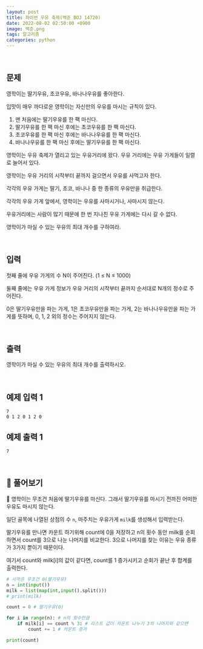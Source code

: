 ```yaml
---
layout: post
title: 파이썬 우유 축제(백준 BOJ 14720)
date: 2022-08-02 02:50:00 +0900
image: 백준.png
tags: 알고리즘
categories: python 
---
```


<br>

## 문제

영학이는 딸기우유, 초코우유, 바나나우유를 좋아한다.

입맛이 매우 까다로운 영학이는 자신만의 우유를 마시는 규칙이 있다.

1. 맨 처음에는 딸기우유를 한 팩 마신다.
2. 딸기우유를 한 팩 마신 후에는 초코우유를 한 팩 마신다.
3. 초코우유를 한 팩 마신 후에는 바나나우유를 한 팩 마신다.
4. 바나나우유를 한 팩 마신 후에는 딸기우유를 한 팩 마신다. 

영학이는 우유 축제가 열리고 있는 우유거리에 왔다. 우유 거리에는 우유 가게들이 일렬로 늘어서 있다.

영학이는 우유 거리의 시작부터 끝까지 걸으면서 우유를 사먹고자 한다.

각각의 우유 가게는 딸기, 초코, 바나나 중 한 종류의 우유만을 취급한다.

각각의 우유 가게 앞에서, 영학이는 우유를 사마시거나, 사마시지 않는다.

우유거리에는 사람이 많기 때문에 한 번 지나친 우유 가게에는 다시 갈 수 없다.

영학이가 마실 수 있는 우유의 최대 개수를 구하여라.

<br>

## 입력

첫째 줄에 우유 가게의 수 N이 주어진다. (1 ≤ N ≤ 1000)

둘째 줄에는 우유 가게 정보가 우유 거리의 시작부터 끝까지 순서대로 N개의 정수로 주어진다.

0은 딸기우유만을 파는 가게, 1은 초코우유만을 파는 가게, 2는 바나나우유만을 파는 가게를 뜻하며, 0, 1, 2 외의 정수는 주어지지 않는다.

<br>

## 출력

영학이가 마실 수 있는 우유의 최대 개수를 출력하시오.

<br>

## 예제 입력 1

```
7
0 1 2 0 1 2 0
```

## 예제 출력 1

```
7
```

<br>

## 📝 풀어보기

📌 영학이는 무조건 처음에 딸기우유를 마신다. 그래서 딸기우유를 마시기 전까진 어떠한 우유도 마시지 않는다.

일단 골목에 나열된 상점의 수 `n`, 마주치는 우유가게 `milk`를 생성해서 입력받는다. 

딸기우유를 만나면 카운트 하기위해 count에 0을 저장하고 n의 횟수 동안 milk를 순회하면서 count를 3으로 나눈 나머지를 비교한다. 3으로 나머지를 찾는 이유는 우유 종류가 3가지 뿐이기 때문이다.

여기서 count와 milk[i]의 값이 같다면, count를 1 증가시키고 순회가 끝난 후 합계를 출력한다.

``` python
# 시작은 무조건 0(딸기우유)
n = int(input())
milk = list(map(int,input().split()))
# print(milk)

count = 0 # 딸기우유(0)

for i in range(n): # n의 횟수만큼
    if milk[i] == count % 3: # 리스트 값이 카운트 나누기 3의 나머지와 같으면
        count += 1 # 카운트 증가 

print(count)
```



